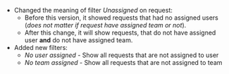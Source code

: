 - Changed the meaning of filter *Unassigned* on request:
  - Before this version, it showed requests that had no assigned
    users (*does not matter if request have assigned team or not*).
  - After this change, it will show requests, that
    do not have assigned user **and** do not have assigned team.
- Added new filters:
  - *No user assigned* - Show all requests that are not assigned to user
  - *No team assigned* - Show all requests that are not assigned to team
